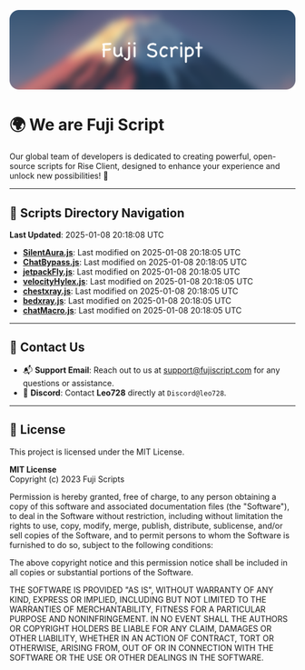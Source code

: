 ![Banner](.github/b.webp)

# 🌍 **We are Fuji Script**

Our global team of developers is dedicated to creating powerful, open-source scripts for Rise Client, designed to enhance your experience and unlock new possibilities! 🌟

---
<!-- SCRIPTS_NAVIGATION_START -->
## 📂 **Scripts Directory Navigation**

**Last Updated**: 2025-01-08 20:18:08 UTC

- **[SilentAura.js](scripts/SilentAura.js)**: Last modified on 2025-01-08 20:18:05 UTC
- **[ChatBypass.js](scripts/ChatBypass.js)**: Last modified on 2025-01-08 20:18:05 UTC
- **[jetpackFly.js](scripts/jetpackFly.js)**: Last modified on 2025-01-08 20:18:05 UTC
- **[velocityHylex.js](scripts/velocityHylex.js)**: Last modified on 2025-01-08 20:18:05 UTC
- **[chestxray.js](scripts/chestxray.js)**: Last modified on 2025-01-08 20:18:05 UTC
- **[bedxray.js](scripts/bedxray.js)**: Last modified on 2025-01-08 20:18:05 UTC
- **[chatMacro.js](scripts/chatMacro.js)**: Last modified on 2025-01-08 20:18:05 UTC

<!-- SCRIPTS_NAVIGATION_END -->

---

## 💬 **Contact Us**  
- 📬 **Support Email**: Reach out to us at [support@fujiscript.com](mailto:support@fujiscript.com) for any questions or assistance.  
- 💬 **Discord**: Contact **Leo728** directly at `Discord@leo728`.

---

## 📜 **License**

This project is licensed under the MIT License.  

**MIT License**  
Copyright (c) 2023 Fuji Scripts  

Permission is hereby granted, free of charge, to any person obtaining a copy of this software and associated documentation files (the "Software"), to deal in the Software without restriction, including without limitation the rights to use, copy, modify, merge, publish, distribute, sublicense, and/or sell copies of the Software, and to permit persons to whom the Software is furnished to do so, subject to the following conditions:  

The above copyright notice and this permission notice shall be included in all copies or substantial portions of the Software.  

THE SOFTWARE IS PROVIDED "AS IS", WITHOUT WARRANTY OF ANY KIND, EXPRESS OR IMPLIED, INCLUDING BUT NOT LIMITED TO THE WARRANTIES OF MERCHANTABILITY, FITNESS FOR A PARTICULAR PURPOSE AND NONINFRINGEMENT. IN NO EVENT SHALL THE AUTHORS OR COPYRIGHT HOLDERS BE LIABLE FOR ANY CLAIM, DAMAGES OR OTHER LIABILITY, WHETHER IN AN ACTION OF CONTRACT, TORT OR OTHERWISE, ARISING FROM, OUT OF OR IN CONNECTION WITH THE SOFTWARE OR THE USE OR OTHER DEALINGS IN THE SOFTWARE.  
